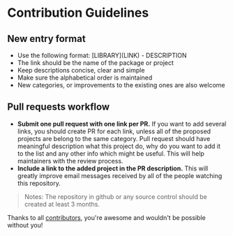 # Contribution Guidelines

## New entry format

* Use the following format: \[LIBRARY\]\(LINK\) - DESCRIPTION
* The link should be the name of the package or project
* Keep descriptions concise, clear and simple
* Make sure the alphabetical order is maintained 
* New categories, or improvements to the existing ones are also welcome

## Pull requests workflow

* **Submit one pull request with one link per PR.** If you want to add several links, you should create PR for each link, unless all of the proposed projects are belong to the same category. Pull request should have meaningful description what this project do, why do you want to add it to the list and any other info which might be useful. This will help maintainers with the review process.
* **Include a link to the added project in the PR description.** This will greatly improve email messages received by all of the people watching this repository.

> Notes: The repository in github or any source control should be created at least 3 months. 

Thanks to all [contributors](https://github.com/thangchung/awesome-dotnet-core/graphs/contributors), you're awesome and wouldn't be possible without you!
